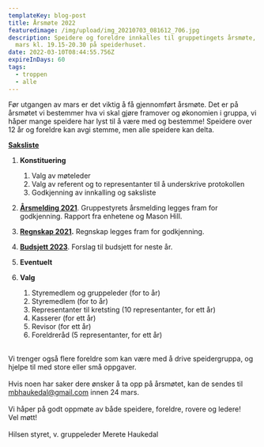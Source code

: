 ```yaml
---
templateKey: blog-post
title: Årsmøte 2022
featuredimage: /img/upload/img_20210703_081612_706.jpg
description: Speidere og foreldre innkalles til gruppetingets årsmøte, mandag 28
  mars kl. 19.15-20.30 på speiderhuset.
date: 2022-03-10T08:44:55.756Z
expireInDays: 60
tags:
  - troppen
  - alle
---
```

Før utgangen av mars er det viktig å få gjennomført årsmøte. Det er på årsmøtet vi bestemmer hva vi skal gjøre framover og økonomien i gruppa, vi håper mange speidere har lyst til å være med og bestemme! Speidere over 12 år og foreldre kan avgi stemme, men alle speidere kan delta.

**[Saksliste](https://drive.google.com/file/d/1GTVF0D0F_K5iYjWp9uCNkzNAUnn8rpfp/view?usp=sharing)**

1. **Konstituering**

   1. Valg av møteleder
   2. Valg av referent og to representanter til å underskrive protokollen
   3. Godkjenning av innkalling og saksliste
2. **[Årsmelding 2021](https://drive.google.com/file/d/1xBIg5oaQqB2E7y_uCM7e_BISQwekw7Dz/view?usp=sharing)**. Gruppestyrets årsmelding legges fram for godkjenning. Rapport fra enhetene og Mason Hill.
3. **[Regnskap 2021](https://drive.google.com/file/d/1BQdAGTMRpXy7OZ2uncGicKMOro4bOyZZ/view?usp=sharing).** Regnskap legges fram for godkjenning.
4. **[Budsjett 2023](https://drive.google.com/file/d/1X77QMfdHMwDcWoW51U9F_mLGYHZ88Qqd/view?usp=sharing)**. Forslag til budsjett for neste år.
5. **Eventuelt**
6. **Valg**

   1. Styremedlem og gruppeleder (for to år)
   2. Styremedlem (for to år)
   3. Representanter til kretsting (10 representanter, for ett år)
   4. Kasserer (for ett år)
   5. Revisor (for ett år)
   6. Foreldreråd (5 representanter, for ett år)

\
Vi trenger også flere foreldre som kan være med å drive speidergruppa, og hjelpe til med store eller små oppgaver.\
\
Hvis noen har saker dere ønsker å ta opp på årsmøtet, kan de sendes til [mbhaukedal@gmail.com](mailto:mbhaukedal@gmail.com) innen 24 mars.\
\
Vi håper på godt oppmøte av både speidere, foreldre, rovere og ledere!\
Vel møtt!\
\
Hilsen styret, v. gruppeleder Merete Haukedal
